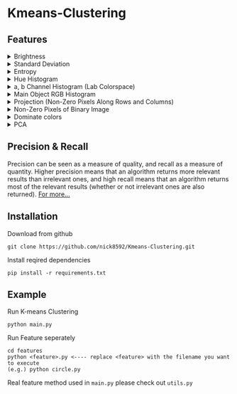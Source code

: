 # Kmeans-Clustering

## Features

<details>
  <summary>Brightness</summary>

1. Robustness to Scaling: Brightness is generally invariant to scaling and size changes in the image. This means that even if an image is resized or zoomed in/out, the brightness feature can still provide meaningful information for clustering.
2. Separation of Low and High Contrast Images: Brightness can help differentiate between low and high contrast images. Clustering based on brightness can group together images with similar overall contrast levels, which can be useful for certain applications.
</details>

<details>
  <summary>Standard Deviation</summary>
  
1. Texture Differentiation: Standard deviation is a measure of the variation or spread of pixel values in an image. By using standard deviation as a feature, you can capture information about the texture or fine-grained details present in the image. Images with different textures are likely to have distinct standard deviation values, enabling effective clustering based on texture similarities.
2. Localized Information: Standard deviation can provide insights into localized variations in an image. Areas with high standard deviation are likely to correspond to regions with sharp edges, fine details, or significant texture variations. By clustering images based on standard deviation, you can group together images with similar localized variations or textural patterns.
</details>

<details>
  <summary>Entropy</summary>

1. Texture Analysis: Entropy is particularly useful for capturing texture characteristics in an image. Images with homogeneous or regular textures tend to have low entropy values, indicating low information content, while images with complex or irregular textures have higher entropy values. Clustering based on entropy can help group images with similar textural properties.
2. Scale and Rotation Invariance: Entropy is invariant to scale and rotation transformations. This means that clustering based on entropy can group together images with similar content regardless of their size or orientation. It allows for robust clustering across different scales and orientations.
</details>

<details>
  <summary>Hue Histogram</summary>

1. Color-based Representation: The hue histogram captures the distribution of colors in an image, providing a color-based representation that can be effective for clustering tasks. By considering the hue component of the image, you can focus on color information and distinguish images based on their color characteristics.
2. Robustness to Lighting Conditions: The hue component is less sensitive to changes in lighting conditions compared to other color components like saturation or value. This makes the hue histogram more robust to variations in illumination, allowing for clustering based on color similarity across different lighting conditions.
</details>

<details>
  <summary>a, b Channel Histogram (Lab Colorspace)</summary>

1. Discriminative Power: The a and b channel histograms can provide discriminative features that distinguish between images based on their color content. Different color distributions in the histograms indicate varying color characteristics, enabling effective clustering by grouping images with similar color palettes or color distributions.
2. Perceptual Uniformity: The Lab colorspace is designed to be perceptually uniform, meaning that a given distance in the colorspace corresponds to a similar perceptual difference. This property makes the a and b channel histograms effective for capturing human-perceived color differences, enabling meaningful clustering based on color similarity.
</details>

<details>
  <summary>Main Object RGB Histogram</summary>

1. Object-Specific Representation: By focusing on the RGB histogram of the main object in an image, you capture the color distribution specifically related to that object. This allows for clustering based on the color characteristics of the objects, enabling more precise and object-centric grouping.
2. Robustness to Background Variations: By emphasizing the RGB histogram of the main object, you reduce the impact of background variations on the clustering process. The object-specific representation focuses on the colors within the object region, which are less affected by background changes such as lighting conditions or other objects present in the scene.
</details>

<details>
  <summary>Projection (Non-Zero Pixels Along Rows and Columns)</summary>
 
1. Shape Information: The numbers of non-zero pixels along rows and columns provide valuable shape information about the objects in the binary image. By examining the distribution of non-zero pixels in different rows and columns, you can capture the shape characteristics of the objects, such as their elongation, aspect ratio, or symmetry. Clustering based on these shape features allows for grouping images with similar object shapes.
2. Object Localization: Analyzing the distribution of non-zero pixels along rows and columns helps in localizing and extracting the objects from the background. By identifying the rows and columns with higher numbers of non-zero pixels, you can effectively determine the position and extent of the objects. This localization enhances the representation by focusing on the shape-related pixels, reducing the influence of background noise or irrelevant regions.
</details>

<details>
  <summary>Non-Zero Pixels of Binary Image</summary>

1. Object Size Estimation: The number of non-zero pixels in a binary image provides a direct measure of the object size. By counting the non-zero pixels, you can estimate the area or perimeter of the objects. Clustering based on object size allows for grouping images with similar-sized objects.
2. Rotation and Translation Invariance: The numbers of non-zero pixels are invariant to rotation and translation transformations. This means that clustering based on these features can effectively group images with similar object shapes, regardless of their orientation or position within the image. It allows for robust clustering across different object orientations and placements.
</details>

<details>
  <summary>Dominate colors</summary>

[Extract dominant colors of an image using Python](https://www.geeksforgeeks.org/extract-dominant-colors-of-an-image-using-python/)   
[ImageDominantColor](https://pypi.org/project/imagedominantcolor/)   
[Finding the Most Common Colors in Python](https://towardsdatascience.com/finding-most-common-colors-in-python-47ea0767a06a)   
[Dominant Color Extraction Dominance and Recoloring](https://github.com/srijannnd/Dominant-Color-Extraction-Dominance-and-Recoloring.git)
</details>

<details>
  <summary>PCA</summary>

[PCA Using Python: Image Compression](https://scicoding.com/pca-using-python-image-compression/)
</details>

## Precision & Recall

Precision can be seen as a measure of quality, and recall as a measure of quantity. Higher precision means that an algorithm returns more relevant results than irrelevant ones, and high recall means that an algorithm returns most of the relevant results (whether or not irrelevant ones are also returned). [For more...](https://en.wikipedia.org/wiki/Precision_and_recall)   

## Installation
Download from github
```
git clone https://github.com/nick8592/Kmeans-Clustering.git
```
Install reqired dependencies
```
pip install -r requirements.txt
```

## Example
Run K-means Clustering
```
python main.py
```
Run Feature seperately
```
cd features
python <feature>.py <---- replace <feature> with the filename you want to execute
(e.g.) python circle.py
```
Real feature method used in `main.py` please check out `utils.py`
